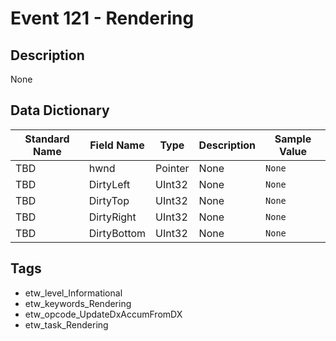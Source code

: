 # Event 121 - Rendering

## Description
None

## Data Dictionary
|Standard Name|Field Name|Type|Description|Sample Value|
|---|---|---|---|---|
|TBD|hwnd|Pointer|None|`None`|
|TBD|DirtyLeft|UInt32|None|`None`|
|TBD|DirtyTop|UInt32|None|`None`|
|TBD|DirtyRight|UInt32|None|`None`|
|TBD|DirtyBottom|UInt32|None|`None`|

## Tags
* etw_level_Informational
* etw_keywords_Rendering
* etw_opcode_UpdateDxAccumFromDX
* etw_task_Rendering